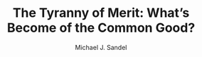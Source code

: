---
title: "The Tyranny of Merit: What’s Become of the Common Good?"
author: "Michael J. Sandel"
isbn: "0241407605"
isbn13: "9780241407608"
rating: "5"
publisher: "Allen Lane"
pages: "272"
publishYear: "2020"
read: "2020"
goodreads_id: "50364458"
---
